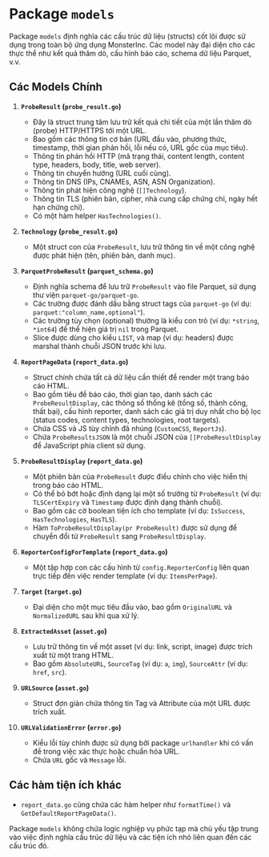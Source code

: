 # Package `models`

Package `models` định nghĩa các cấu trúc dữ liệu (structs) cốt lõi được sử dụng trong toàn bộ ứng dụng MonsterInc. Các model này đại diện cho các thực thể như kết quả thăm dò, cấu hình báo cáo, schema dữ liệu Parquet, v.v.

## Các Models Chính

1.  **`ProbeResult` (`probe_result.go`)**
    -   Đây là struct trung tâm lưu trữ kết quả chi tiết của một lần thăm dò (probe) HTTP/HTTPS tới một URL.
    -   Bao gồm các thông tin cơ bản (URL đầu vào, phương thức, timestamp, thời gian phản hồi, lỗi nếu có, URL gốc của mục tiêu).
    -   Thông tin phản hồi HTTP (mã trạng thái, content length, content type, headers, body, title, web server).
    -   Thông tin chuyển hướng (URL cuối cùng).
    -   Thông tin DNS (IPs, CNAMEs, ASN, ASN Organization).
    -   Thông tin phát hiện công nghệ (`[]Technology`).
    -   Thông tin TLS (phiên bản, cipher, nhà cung cấp chứng chỉ, ngày hết hạn chứng chỉ).
    -   Có một hàm helper `HasTechnologies()`.

2.  **`Technology` (`probe_result.go`)**
    -   Một struct con của `ProbeResult`, lưu trữ thông tin về một công nghệ được phát hiện (tên, phiên bản, danh mục).

3.  **`ParquetProbeResult` (`parquet_schema.go`)**
    -   Định nghĩa schema để lưu trữ `ProbeResult` vào file Parquet, sử dụng thư viện `parquet-go/parquet-go`.
    -   Các trường được đánh dấu bằng struct tags của `parquet-go` (ví dụ: `parquet:"column_name,optional"`).
    -   Các trường tùy chọn (optional) thường là kiểu con trỏ (ví dụ: `*string`, `*int64`) để thể hiện giá trị `nil` trong Parquet.
    -   Slice được dùng cho kiểu `LIST`, và map (ví dụ: headers) được marshal thành chuỗi JSON trước khi lưu.

4.  **`ReportPageData` (`report_data.go`)**
    -   Struct chính chứa tất cả dữ liệu cần thiết để render một trang báo cáo HTML.
    -   Bao gồm tiêu đề báo cáo, thời gian tạo, danh sách các `ProbeResultDisplay`, các thông số thống kê (tổng số, thành công, thất bại), cấu hình reporter, danh sách các giá trị duy nhất cho bộ lọc (status codes, content types, technologies, root targets).
    -   Chứa CSS và JS tùy chỉnh đã nhúng (`CustomCSS`, `ReportJs`).
    -   Chứa `ProbeResultsJSON` là một chuỗi JSON của `[]ProbeResultDisplay` để JavaScript phía client sử dụng.

5.  **`ProbeResultDisplay` (`report_data.go`)**
    -   Một phiên bản của `ProbeResult` được điều chỉnh cho việc hiển thị trong báo cáo HTML.
    -   Có thể bỏ bớt hoặc định dạng lại một số trường từ `ProbeResult` (ví dụ: `TLSCertExpiry` và `Timestamp` được định dạng thành chuỗi).
    -   Bao gồm các cờ boolean tiện ích cho template (ví dụ: `IsSuccess`, `HasTechnologies`, `HasTLS`).
    -   Hàm `ToProbeResultDisplay(pr ProbeResult)` được sử dụng để chuyển đổi từ `ProbeResult` sang `ProbeResultDisplay`.

6.  **`ReporterConfigForTemplate` (`report_data.go`)**
    -   Một tập hợp con các cấu hình từ `config.ReporterConfig` liên quan trực tiếp đến việc render template (ví dụ: `ItemsPerPage`).

7.  **`Target` (`target.go`)**
    -   Đại diện cho một mục tiêu đầu vào, bao gồm `OriginalURL` và `NormalizedURL` sau khi qua xử lý.

8.  **`ExtractedAsset` (`asset.go`)**
    -   Lưu trữ thông tin về một asset (ví dụ: link, script, image) được trích xuất từ một trang HTML.
    -   Bao gồm `AbsoluteURL`, `SourceTag` (ví dụ: `a`, `img`), `SourceAttr` (ví dụ: `href`, `src`).

9.  **`URLSource` (`asset.go`)**
    - Struct đơn giản chứa thông tin Tag và Attribute của một URL được trích xuất.

10. **`URLValidationError` (`error.go`)**
    -   Kiểu lỗi tùy chỉnh được sử dụng bởi package `urlhandler` khi có vấn đề trong việc xác thực hoặc chuẩn hóa URL.
    -   Chứa `URL` gốc và `Message` lỗi.

## Các hàm tiện ích khác

-   `report_data.go` cũng chứa các hàm helper như `formatTime()` và `GetDefaultReportPageData()`.

Package `models` không chứa logic nghiệp vụ phức tạp mà chủ yếu tập trung vào việc định nghĩa cấu trúc dữ liệu và các tiện ích nhỏ liên quan đến các cấu trúc đó. 